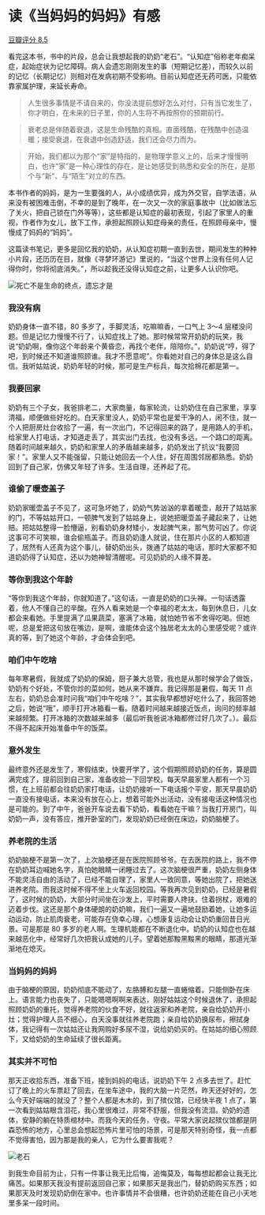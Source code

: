 # 读《当妈妈的妈妈》有感


[豆瓣评分 8.5](https://book.douban.com/subject/35296852/)

看完这本书，书中的片段，总会让我想起我的奶奶“老石”。“认知症”俗称老年痴呆症，起始症状为记忆障碍。病人会遗忘刚刚发生的事（短期记忆差），而较久以前的记忆（长期记忆）则相对在发病初期不受影响。目前认知症还无药可医，只能依靠家属护理，来延长寿命。

> 人生很多事情是不请自来的，你没法提前想好怎么对付，只有当它发生了，你才明白，在未来的日子里，你的人生将不再按照你的预期前行。  

> 衰老总是伴随着衰退，这是生命残酷的真相。直面残酷，在残酷中创造温暖；接受衰退，在衰退中创造舒适，我们还会尽力而为。  

> 开始，我们都以为那个“家”是特指的，是物理学意义上的，后来才慢慢明白，也许“家”是一种心理性的存在，是让她感受到熟悉和安全的所在，是那个与“新”、与“陌生”对立的东西。  

本书作者的妈妈，是为一生要强的人，从小成绩优异，成为外交官，自学法语，从来没有被困难击倒，不幸的是到了晚年，在一次又一次的家庭事故中（比如做法忘了关火，把自己锁在门外等等），这些都是认知症的最初表现，引起了家里人的重视，作者作为女儿，放下工作，承担起照顾认知症母亲的责任，在照顾母亲中，慢慢成了妈妈的“妈妈“。

这篇读书笔记，更多是回忆我的奶奶，从认知症初期一直到去世，期间发生的种种小片段，还历历在目，就像《寻梦环游记》里说的，“当这个世界上没有任何人记得你时，你将彻底消失。”，所以趁我还没得认知症之前，让更多人认识你吧。

![死亡不是生命的终点，遗忘才是](https://image.ericzzz.com/2023/07/03/6702ad7cb6ba0d402b8a4c5b0bf0e0bf.webp)

### 我没有病
奶奶身体一直不错，80 多岁了，手脚灵活，吃嘛嘛香，一口气上 3～4 层楼没问题。但是记忆力慢慢不行了，认知症找上了她。那时候常常开奶奶的玩笑，我说“奶奶啊，像你这个年龄来个黄昏恋，再找个老伴，陪陪你。”，奶奶说“哼，得了吧，到时候还不知道谁照顾谁。我才不愿意呢”。你看她对自己的身体总是这么自信。我听姑姑说，奶奶年轻的时候，那可是生产标兵，每次拾棉花都是第一。

### 我要回家
奶奶有三个子女，我爸排老二，大家商量，每家轮流，让奶奶住在自己家里，享享清福，顺便做些好吃的。白天家里没人，奶奶平常也是爱干净的人，闲不住，就一个人把厨房灶台收拾了一遍，有一次出门，不记得回来的路了，是用路人的手机，给家里人打电话，才知道走丢了，其实出门去找，也没有多远，一个路口的距离。随着时间越来越久，奶奶和家里人的矛盾越来越多，奶奶发出了抗议“我要回家！”。家里人又不能强留，只能让她回去一个人住，好在周围邻居都熟悉。奶奶回到了自己家，仿佛又年轻了许多。生活自理，还养起了花。

### 谁偷了暖壶盖子
奶奶家暖壶盖子不见了，这可急坏她了，奶奶气势汹汹的拿着暖壶，敲开了姑姑家的门，不等姑姑开口，一顿脾气发到了姑姑身上，说她把暖壶盖子藏起来了，让她赔。把姑姑整得一脸懵逼，别看奶奶身材矮小，发起脾气来，那气势可凶了。你说这事可不可笑嘛，谁会偷瓶盖子。而且奶奶逢人就说，住在那片小区的人都知道了，居然有人还真为这个事儿，替奶奶出头，拨通了姑姑的电话，那时大家都不知道奶奶得了认知症，还以为她神智清醒呢。可见奶奶的人缘不算差。

### 等你到我这个年龄
“等你到我这个年龄，你就知道了。”这句话，一直是奶奶的口头禅。一句话透露着，他人不懂自己的辛酸。在外人看来她是一个幸福的老太太，每到休息日，儿女都会来看她。手里提满了瓜果蔬菜，塞满了冰箱，就怕她节省不舍得吃喝。但她呢，总是爱把这句放在嘴边，是啊，谁能体会这个独居老太太的心里感受呢？或许真的等，到了她这个年龄，才会体会到吧。

### 咱们中午吃啥
每年寒暑假，我就成了奶奶的保姆，厨子兼大总管，我也是从那时候学会了做饭，奶奶有个好处，不管你炒的菜如何，她从来不嫌弃。我记得那是暑假，每天 11 点左右，奶奶总会准时问我“咱们中午吃啥？”，其实我早都想好吃什么了，我回答她之后，她说“哦”，顺手打开冰箱看一看。随着时间越来越接近饭点，询问的频率越来越频繁。打开冰箱的次数越来越多（最后听我爸说冰箱都修过好几次了。）。最后不得不起床开始准备中午的饭菜。

### 意外发生
最终意外还是发生了，寒假结束，快要开学了，这个假期照顾奶奶的任务，算是圆满完成了，提前回到自己家，准备收拾一下回学校，每天早晨家里人都有一个习惯，在上班前都会往奶奶家打电话，让奶奶接听一下电话报个平安，那天早晨奶奶一直没有接电话，本来没有放在心上，想着可能外出活动，没有接电话这种情况也是可能的。到了中午，爸爸开车说去看下奶奶，看看她在干嘛？当我打开房门，叫奶奶一声，没有答应，推开卧室的门，发现奶奶已经倒在床边，奶奶脑梗了。

### 养老院的生活
奶奶脑梗不是第一次了，上次脑梗还是在医院照顾爷爷。在去医院的路上，我不停在奶奶耳边喊她名字，真怕她眼睛一闭睡过去了。这次脑梗很严重，奶奶左侧身体不能灵活自由的活动了，已经不能自理了，家里人一致同意，等她出院了，把她送进养老院。而我这时候不得不坐上火车返回校园。等我再次见到奶奶，已经是暑假了，这时候的奶奶，大部分时间坐在沙发上，平时需要人搀扶，住着拐杖，艰难的迈着步伐。这还是那个身体硬朗的奶奶嘛，我们一遍又一遍地鼓励着她，让她多运动运动，防止肌肉衰老，可能存在侥幸心理，心想康复运动会让奶奶重回昔日光景。可是那是 80 多岁的老人啊。生理机能都在不断退化中。奶奶的认知症也在越来越恶化中，经常好几次把我认成她的儿子。望着她那黢黑黢黑的眼睛，那道光渐渐地在熄灭。

### 当妈妈的妈妈
由于脑梗的原因，奶奶彻底不能动了，左胳膊和左腿一直蜷缩着。只能侧卧在床上。语言能力也丧失了，只能嗯嗯啊啊来表达，刚好姑姑这个时候退休了，承担起照顾奶奶的重托，觉得养老院的伙食不好，就往返家和养老院，亲自给奶奶开小灶；觉得护理人员不细心，白天没事就往养老院跑；亲自给奶奶换尿布，擦拭身体，我记得有一次姑姑还让我网购好多尿不湿，说给奶奶买的。在姑姑的细心照顾下，又给奶奶的生命延续了很长距离。

### 其实并不可怕
那天正收拾东西，准备下班，接到妈妈的电话，说奶奶下午 2 点多去世了。赶忙订了晚上的火车票赶了回去，在坐车途中，我的大脑一片茫然，昨天还好好的，怎么今天好端端的就没了？整个人都是木木的，到了殡仪馆，已经快半夜 1 点了，第一次看到姑姑眼含泪花，我心里很难过，非常不舒服，但我没有流泪。奶奶的遗体，安静的躺在特质棺材中。而我今天的任务，守夜。平常大家说起殡仪馆都是阴森恐怖的地方，心里总会想起恐怖片里可怕的场景，可是那天特别奇怪，我一点都不觉得害怕，因为那是我的亲人，它为什么要害我呢？

![老石](https://image.ericzzz.com/2023/07/03/e6a5f2d12c52c6793d478afe4d2a7e32.jpg)

到我生命目前为止，只有一件事让我无比后悔，追悔莫及，每每想起都会让我无比痛苦。如果那天我没有提前返回自己家；如果那天是我出门，替奶奶购买东西；如果那天及时发现奶奶倒在家中。也许事情并不会很糟，也许奶奶还能在自己小天地里多呆一段时间。
